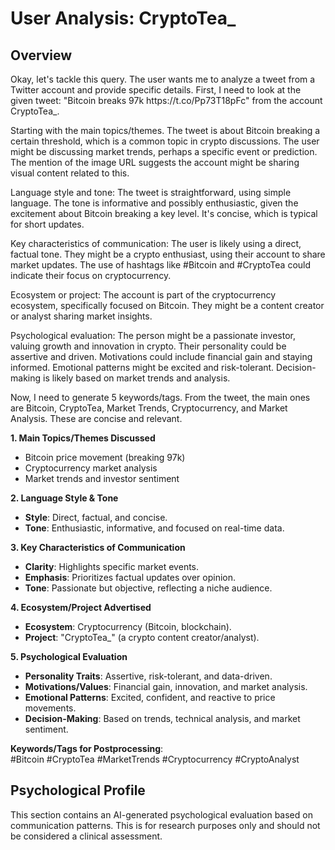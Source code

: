 # User Analysis: CryptoTea_

## Overview

<think>
Okay, let's tackle this query. The user wants me to analyze a tweet from a Twitter account and provide specific details. First, I need to look at the given tweet: "Bitcoin breaks 97k https://t.co/Pp73T18pFc" from the account CryptoTea_.

Starting with the main topics/themes. The tweet is about Bitcoin breaking a certain threshold, which is a common topic in crypto discussions. The user might be discussing market trends, perhaps a specific event or prediction. The mention of the image URL suggests the account might be sharing visual content related to this.

Language style and tone: The tweet is straightforward, using simple language. The tone is informative and possibly enthusiastic, given the excitement about Bitcoin breaking a key level. It's concise, which is typical for short updates.

Key characteristics of communication: The user is likely using a direct, factual tone. They might be a crypto enthusiast, using their account to share market updates. The use of hashtags like #Bitcoin and #CryptoTea could indicate their focus on cryptocurrency.

Ecosystem or project: The account is part of the cryptocurrency ecosystem, specifically focused on Bitcoin. They might be a content creator or analyst sharing market insights.

Psychological evaluation: The person might be a passionate investor, valuing growth and innovation in crypto. Their personality could be assertive and driven. Motivations could include financial gain and staying informed. Emotional patterns might be excited and risk-tolerant. Decision-making is likely based on market trends and analysis.

Now, I need to generate 5 keywords/tags. From the tweet, the main ones are Bitcoin, CryptoTea, Market Trends, Cryptocurrency, and Market Analysis. These are concise and relevant.
</think>

**1. Main Topics/Themes Discussed**  
- Bitcoin price movement (breaking 97k)  
- Cryptocurrency market analysis  
- Market trends and investor sentiment  

**2. Language Style & Tone**  
- **Style**: Direct, factual, and concise.  
- **Tone**: Enthusiastic, informative, and focused on real-time data.  

**3. Key Characteristics of Communication**  
- **Clarity**: Highlights specific market events.  
- **Emphasis**: Prioritizes factual updates over opinion.  
- **Tone**: Passionate but objective, reflecting a niche audience.  

**4. Ecosystem/Project Advertised**  
- **Ecosystem**: Cryptocurrency (Bitcoin, blockchain).  
- **Project**: "CryptoTea_" (a crypto content creator/analyst).  

**5. Psychological Evaluation**  
- **Personality Traits**: Assertive, risk-tolerant, and data-driven.  
- **Motivations/Values**: Financial gain, innovation, and market analysis.  
- **Emotional Patterns**: Excited, confident, and reactive to price movements.  
- **Decision-Making**: Based on trends, technical analysis, and market sentiment.  

**Keywords/Tags for Postprocessing**:  
#Bitcoin #CryptoTea #MarketTrends #Cryptocurrency #CryptoAnalyst

## Psychological Profile

This section contains an AI-generated psychological evaluation based on communication patterns. This is for research purposes only and should not be considered a clinical assessment.